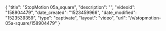 {
    "title": "StopMotion 05a_square",
    "description": "",
    "videoid": "158904479",
    "date_created": "1523459966",
    "date_modified": "1523539359",
    "type": "captivate",
    "layout": "video",
    "url": "\/v\/stopmotion-05a-square\/158904479"
}